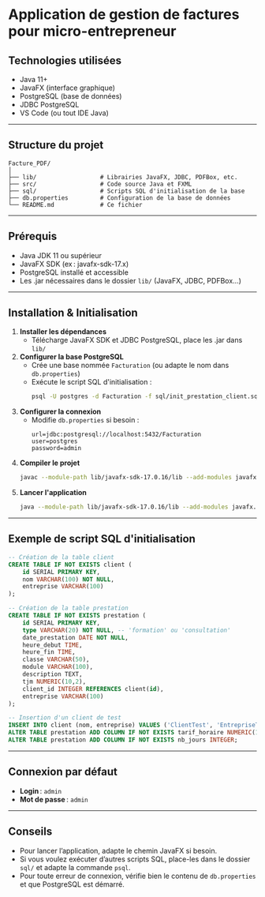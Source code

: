 # Application de gestion de factures pour micro-entrepreneur

## Technologies utilisées
- Java 11+
- JavaFX (interface graphique)
- PostgreSQL (base de données)
- JDBC PostgreSQL
- VS Code (ou tout IDE Java)

---

## Structure du projet

```
Facture_PDF/
│
├── lib/                  # Librairies JavaFX, JDBC, PDFBox, etc.
├── src/                  # Code source Java et FXML
├── sql/                  # Scripts SQL d'initialisation de la base
├── db.properties         # Configuration de la base de données
└── README.md             # Ce fichier
```

---

## Prérequis

- Java JDK 11 ou supérieur
- JavaFX SDK (ex : javafx-sdk-17.x)
- PostgreSQL installé et accessible
- Les .jar nécessaires dans le dossier `lib/` (JavaFX, JDBC, PDFBox…)

---

## Installation & Initialisation

1. **Installer les dépendances**
   - Télécharge JavaFX SDK et JDBC PostgreSQL, place les .jar dans `lib/`
2. **Configurer la base PostgreSQL**
   - Crée une base nommée `Facturation` (ou adapte le nom dans `db.properties`)
   - Exécute le script SQL d'initialisation :
     ```sh
     psql -U postgres -d Facturation -f sql/init_prestation_client.sql
     ```
3. **Configurer la connexion**
   - Modifie `db.properties` si besoin :
     ```
     url=jdbc:postgresql://localhost:5432/Facturation
     user=postgres
     password=admin
     ```
4. **Compiler le projet**
   ```sh
   javac --module-path lib/javafx-sdk-17.0.16/lib --add-modules javafx.controls,javafx.fxml -cp "lib/*;src" src\\*.java
   ```
5. **Lancer l'application**
   ```sh
   java --module-path lib/javafx-sdk-17.0.16/lib --add-modules javafx.controls,javafx.fxml -cp "lib/*;." src.Main
   ```

---

## Exemple de script SQL d'initialisation

```sql
-- Création de la table client
CREATE TABLE IF NOT EXISTS client (
    id SERIAL PRIMARY KEY,
    nom VARCHAR(100) NOT NULL,
    entreprise VARCHAR(100)
);

-- Création de la table prestation
CREATE TABLE IF NOT EXISTS prestation (
    id SERIAL PRIMARY KEY,
    type VARCHAR(20) NOT NULL, -- 'formation' ou 'consultation'
    date_prestation DATE NOT NULL,
    heure_debut TIME,
    heure_fin TIME,
    classe VARCHAR(50),
    module VARCHAR(100),
    description TEXT,
    tjm NUMERIC(10,2),
    client_id INTEGER REFERENCES client(id),
    entreprise VARCHAR(100)
);

-- Insertion d'un client de test
INSERT INTO client (nom, entreprise) VALUES ('ClientTest', 'EntrepriseTest');
ALTER TABLE prestation ADD COLUMN IF NOT EXISTS tarif_horaire NUMERIC(10,2);
ALTER TABLE prestation ADD COLUMN IF NOT EXISTS nb_jours INTEGER;
```

---

## Connexion par défaut

- **Login** : `admin`
- **Mot de passe** : `admin`

---

## Conseils

- Pour lancer l’application, adapte le chemin JavaFX si besoin.
- Si vous voulez exécuter d’autres scripts SQL, place-les dans le dossier `sql/` et adapte la commande `psql`.
- Pour toute erreur de connexion, vérifie bien le contenu de `db.properties` et que PostgreSQL est démarré. 